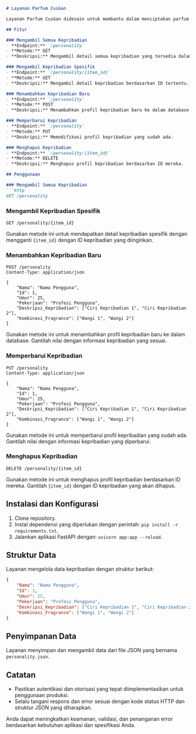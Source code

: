 ```markdown
# Layanan Parfum CusGan

Layanan Parfum CusGan didesain untuk membantu dalam menciptakan parfum yang dipersonalisasi berdasarkan karakteristik kepribadian pengguna. Layanan ini menggunakan arsitektur berbasis mikro untuk melakukan uji kepribadian dan menentukan parfum yang sesuai untuk pengguna. Layanan ini diimplementasikan menggunakan FastAPI dan mendukung berbagai operasi CRUD (Create, Read, Update, Delete) untuk mengelola data kepribadian.

## Fitur

### Mengambil Semua Kepribadian
- **Endpoint:** `/personality`
- **Metode:** GET
- **Deskripsi:** Mengambil detail semua kepribadian yang tersedia dalam database.

### Mengambil Kepribadian Spesifik
- **Endpoint:** `/personality/{item_id}`
- **Metode:** GET
- **Deskripsi:** Mengambil detail kepribadian berdasarkan ID tertentu.

### Menambahkan Kepribadian Baru
- **Endpoint:** `/personality`
- **Metode:** POST
- **Deskripsi:** Menambahkan profil kepribadian baru ke dalam database.

### Memperbarui Kepribadian
- **Endpoint:** `/personality`
- **Metode:** PUT
- **Deskripsi:** Memodifikasi profil kepribadian yang sudah ada.

### Menghapus Kepribadian
- **Endpoint:** `/personality/{item_id}`
- **Metode:** DELETE
- **Deskripsi:** Menghapus profil kepribadian berdasarkan ID mereka.

## Penggunaan

### Mengambil Semua Kepribadian
```http
GET /personality
```

### Mengambil Kepribadian Spesifik
```http
GET /personality/{item_id}
```
Gunakan metode ini untuk mendapatkan detail kepribadian spesifik dengan mengganti `{item_id}` dengan ID kepribadian yang diinginkan.

### Menambahkan Kepribadian Baru
```http
POST /personality
Content-Type: application/json

{
    "Nama": "Nama Pengguna",
    "Id": 1,
    "Umur": 25,
    "Pekerjaan": "Profesi Pengguna",
    "Deskripsi_Kepribadian": ["Ciri Kepribadian 1", "Ciri Kepribadian 2"],
    "Kombinasi_Fragrance": ["Wangi 1", "Wangi 2"]
}
```
Gunakan metode ini untuk menambahkan profil kepribadian baru ke dalam database. Gantilah nilai dengan informasi kepribadian yang sesuai.

### Memperbarui Kepribadian
```http
PUT /personality
Content-Type: application/json

{
    "Nama": "Nama Pengguna",
    "Id": 1,
    "Umur": 25,
    "Pekerjaan": "Profesi Pengguna",
    "Deskripsi_Kepribadian": ["Ciri Kepribadian 1", "Ciri Kepribadian 2"],
    "Kombinasi_Fragrance": ["Wangi 1", "Wangi 2"]
}
```
Gunakan metode ini untuk memperbarui profil kepribadian yang sudah ada. Gantilah nilai dengan informasi kepribadian yang diperbarui.

### Menghapus Kepribadian
```http
DELETE /personality/{item_id}
```
Gunakan metode ini untuk menghapus profil kepribadian berdasarkan ID mereka. Gantilah `{item_id}` dengan ID kepribadian yang akan dihapus.

## Instalasi dan Konfigurasi

1. Clone repository.
2. Instal dependensi yang diperlukan dengan perintah: `pip install -r requirements.txt`.
3. Jalankan aplikasi FastAPI dengan: `uvicorn app:app --reload`.

## Struktur Data

Layanan mengelola data kepribadian dengan struktur berikut:
```json
{
    "Nama": "Nama Pengguna",
    "Id": 1,
    "Umur": 25,
    "Pekerjaan": "Profesi Pengguna",
    "Deskripsi_Kepribadian": ["Ciri Kepribadian 1", "Ciri Kepribadian 2"],
    "Kombinasi_Fragrance": ["Wangi 1", "Wangi 2"]
}
```

## Penyimpanan Data

Layanan menyimpan dan mengambil data dari file JSON yang bernama `personality.json`.

## Catatan

- Pastikan autentikasi dan otorisasi yang tepat diimplementasikan untuk penggunaan produksi.
- Selalu tangani respons dan error sesuai dengan kode status HTTP dan struktur JSON yang diharapkan.

Anda dapat meningkatkan keamanan, validasi, dan penanganan error berdasarkan kebutuhan aplikasi dan spesifikasi Anda.
```